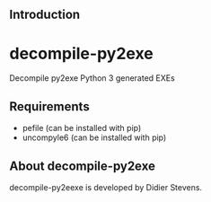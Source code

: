 ## Introduction

# decompile-py2exe

Decompile py2exe Python 3 generated EXEs

## Requirements

- pefile (can be installed with pip)
- uncompyle6 (can be installed with pip)

## About decompile-py2exe

decompile-py2eexe is developed by Didier Stevens.

